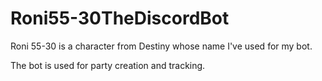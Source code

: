 # Roni55-30TheDiscordBot

Roni 55-30 is a character from Destiny whose name I've used for my bot.

The bot is used for party creation and tracking.